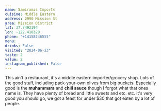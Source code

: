 ```yaml
---
name: Samiramis Imports
cuisine: Middle Eastern
address: 2990 Mission St
area: Mission District
lat: 37.7492194
lon: -122.418328
phone: "+14158246555"
menu: 
drinks: False
visited: "2024-06-23"
taste: 2
value: 2
instagram_published: False
---
```


This ain't a restaurant, it's a middle eastern importer/grocery shop. Lots of the good stuff, including pack-your-own olives from big buckets. Especially good is the **muhammara** and **chili sauce** though I forgot what that ones name is. They have plenty of bread and little sweets and etc. etc. it's very good you should go, we got a feast for under $30 that got eaten by a lot of people.

